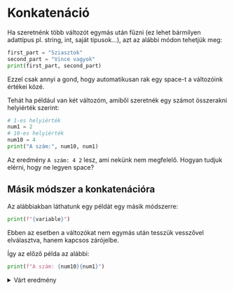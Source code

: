 # Konkatenáció

Ha szeretnénk több változót egymás után fűzni (ez lehet bármilyen adattípus pl. string, int, saját típusok...), azt az alábbi módon tehetjük meg:

```python
first_part = "Sziasztok"
second_part = "Vince vagyok"
print(first_part, second_part)
```

Ezzel csak annyi a gond, hogy automatikusan rak egy space-t a változóink értékei közé.

Tehát ha például van két változóm, amiből szeretnék egy számot összerakni helyiérték szerint:

```python
# 1-es helyiérték
num1 = 2
# 10-es helyiérték
num10 = 4
print("A szám:", num10, num1)
```

Az eredmény `A szám: 4 2` lesz, ami nekünk nem megfelelő.
Hogyan tudjuk elérni, hogy ne legyen space?

## Másik módszer a konkatenációra

Az alábbiakban láthatunk egy példát egy másik módszerre:

```python
print(f"{variable}")
```

Ebben az esetben a változókat nem egymás után tesszük vesszővel elválasztva, hanem kapcsos zárójelbe.

Így az előző példa az alábbi:
```python
print(f"A szám: {num10}{num1}")
```

<details><summary> Várt eredmény </summary>

`A szám: 42`
</details>